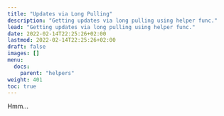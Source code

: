 ```yaml
---
title: "Updates via Long Pulling"
description: "Getting updates via long pulling using helper func."
lead: "Getting updates via long pulling using helper func."
date: 2022-02-14T22:25:26+02:00
lastmod: 2022-02-14T22:25:26+02:00
draft: false
images: []
menu:
  docs:
    parent: "helpers"
weight: 401
toc: true
---
```


Hmm...
